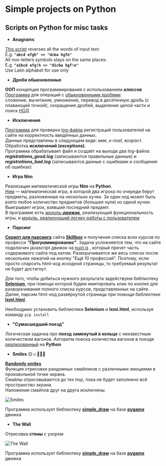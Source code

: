 # Simple projects on Python

## Scripts on Python for misc tasks

* **Anagrams**

[This script](https://github.com/greymetall/python_coding_misc/blob/master/anagrams.py)
reverses all the words of input text:<br>
E.g. **`"abcd efgh" => "dcba hgfe"`**<br>
All non-letters symbols stays on the same places:<br>
E.g. **`"a1bcd efg!h => "d1cba hgf!e"`**<br>
Use Latin alphabet for use only

* **Дроби обыкновенные**

**ООП** концепция программирования с использованием ***классов***<br>
[Программа](https://github.com/greymetall/python_coding_misc/blob/master/classes/fraction.py)
для операций с [обыкновенными дробями](https://ru.wikipedia.org/wiki/Дробь_(математика)#Обыкновенные_дроби): <br>
сложение, вычитание, умножение, перевод в десятичную дробь (с плавающей точной), скоращение дробей,
выделение целой части и поиск [НОД](https://ru.wikipedia.org/wiki/Наибольший_общий_делитель)

* **Исключения**

[Программа](https://github.com/greymetall/python_coding_misc/blob/master/exceptions/registration_log.py)
для проверки [log-файла](https://github.com/greymetall/python_coding_misc/blob/master/exceptions/registrations.txt)
регистраций пользователей на сайте на корректность введённых данных.<br>
Данные представлены в следующем виде: *имя*, *e-mail*, *возраст*.<br>
Обработка **исключений (exceptions)**.<br>
Программа обрабатывает файл и создаёт на выходе два log-файла: ***registrations_good.log***
(записываются правильные данные) и ***registrations_bad.log***
(записываются данные с ошибками и сообщения об ошибках)

* **Игра Nim**

Реализация математической игры **Nim** на **Python**.<br> 
[Ним](https://ru.wikipedia.org/wiki/Ним_(игра)) — математическая игра, в которой два игрока по очереди берут предметы,
разложенные на несколько кучек. За один ход может быть взято любое количество предметов
(большее нуля) из одной кучки. Выигрывает игрок, взявший последний предмет.<br>
В программе есть
[модуль-**движок**](https://github.com/greymetall/python_coding_misc/blob/master/game_nim/nim_engine.py),
реализующий функциональность игры, и [модуль, реализующий логику работы с
пользователем](https://github.com/greymetall/python_coding_misc/blob/master/game_nim/nim_the_game.py)

* **Парсинг**

[**Скрипт для парсинга**](https://github.com/greymetall/python_coding_misc/blob/master/site_parser.py) сайта
[**Skillbox**](https://skillbox.ru/code) и получения списка всех курсов по професси ***"Программирование"***.
Задача усложняется тем, что на сайте подключен javascript движок на [nuxt.js](https://github.com/nuxt)
, который прячет часть содержимого сайта под катом. Разворачивается же весь список после нескольких нажатий на кнопку
"Ещё 10 профессий". Поэтому, если просто спарсить html-код исходной страницы, то требуемый результат не будет достигнут.

Для того, чтобы добиться нужного результата задействуем библиотеку [**Selenium**](https://www.selenium.dev/), при помощи
которой будем имитировать клик по кнопке для разворачивания полного списка курсов, представленных на сайте. Далее,
парсим html-код развёрнутой страницы при помощи библиотеки [**lxml.html**](https://lxml.de/lxmlhtml.html).

Необходимо установить библиотеки **Selenium** и **lxmi.html**, используя команду `pip install`

* **"Cумасшедший поезд"**

Логическая задачка про **поезд замкнутый в кольцо** с неизвестным количеством вагонов. Алгоритм поиска количества
вагонов в поезде
[реализованный](https://github.com/greymetall/python_coding_misc/blob/master/looped_crazy_train_puzzle.py) на **Python**

* **Smiles** 😊☺🙂😃😌

[**Randomly smiles**](https://github.com/greymetall/python_coding_misc/blob/master/randomly_smiles.py) <br>
Функция отрисовки рандомных смайликов с различными эмоциями в произвольной точке экрана.<br>
Смайлы отрисовываются до тех пор, пока не будет заполнено всё пространство экрана.<br>
Наложения смайлов друг на друга исключены.

![Smiles](https://github.com/greymetall/python_coding_misc/tree/master/screenshots/smiles.png)

Программа использует библиотеку [**simple_draw**](https://github.com/suguby/simple_draw) на базе
[**pygame**](https://www.pygame.org/news) движка

* **The Wall**

Отрисовка **стены** с узором

![The Wall](https://github.com/greymetall/python_coding_misc/tree/master/screenshots/wall.png)

Программа использует библиотеку [**simple_draw**](https://github.com/suguby/simple_draw) на базе
[**pygame**](https://www.pygame.org/news) движка